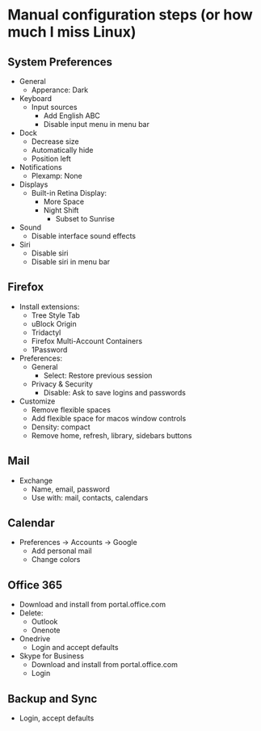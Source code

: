 Manual configuration steps (or how much I miss Linux)
=====================================================

System Preferences
------------------

- General
  - Apperance: Dark
- Keyboard
  - Input sources
    - Add English ABC
    - Disable input menu in menu bar
- Dock
  - Decrease size
  - Automatically hide
  - Position left
- Notifications
  - Plexamp: None
- Displays
  - Built-in Retina Display:
    - More Space
    - Night Shift
      - Subset to Sunrise
- Sound
  - Disable interface sound effects
- Siri
  - Disable siri
  - Disable siri in menu bar

Firefox
-------

- Install extensions:
  - Tree Style Tab
  - uBlock Origin
  - Tridactyl
  - Firefox Multi-Account Containers
  - 1Password
- Preferences:
  - General
    - Select: Restore previous session
  - Privacy & Security
    - Disable: Ask to save logins and passwords
- Customize
  - Remove flexible spaces
  - Add flexible space for macos window controls
  - Density: compact
  - Remove home, refresh, library, sidebars buttons

Mail
----

- Exchange
  - Name, email, password
  - Use with: mail, contacts, calendars

Calendar
--------

- Preferences -> Accounts -> Google
  - Add personal mail
  - Change colors

Office 365
----------

- Download and install from portal.office.com
- Delete:
  - Outlook
  - Onenote
- Onedrive
  - Login and accept defaults
- Skype for Business
  - Download and install from portal.office.com
  - Login

Backup and Sync
---------------

- Login, accept defaults

